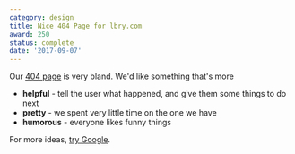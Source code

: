 ```yaml
---
category: design
title: Nice 404 Page for lbry.com
award: 250
status: complete
date: '2017-09-07'
---
```


Our [404 page](https://lbry.com/nothing-here) is very bland. We'd like something that's more 
 
- **helpful** - tell the user what happened, and give them some things to do next
- **pretty** - we spent very little time on the one we have
- **humorous** - everyone likes funny things

For more ideas, [try Google](https://www.google.com/search?q=great+404+page+design).
